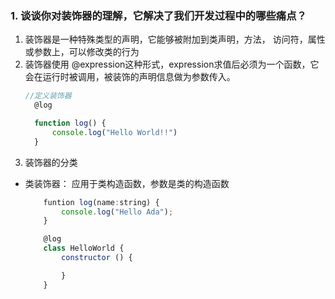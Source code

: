 ### 1. 谈谈你对装饰器的理解，它解决了我们开发过程中的哪些痛点？
1. 装饰器是一种特殊类型的声明，它能够被附加到类声明，方法， 访问符，属性或参数上，可以修改类的行为
2. 装饰器使用 @expression这种形式，expression求值后必须为一个函数，它会在运行时被调用，被装饰的声明信息做为参数传入。
    ```javascript
    //定义装饰器
      @log 

      function log() {
          console.log("Hello World!!")
      }
    ```
3. 装饰器的分类
 - 类装饰器： 应用于类构造函数，参数是类的构造函数
    ```javascript
        funtion log(name:string) {
            console.log("Hello Ada");
        }

        @log
        class HelloWorld {
            constructor () {

            }
        }
    ```

